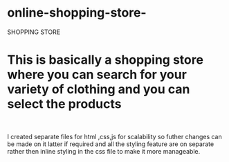 # online-shopping-store-
SHOPPING STORE
<h1>This is basically a shopping store where you can search for  your variety of clothing and  you can select the products </h1><br> <p>I created separate files for html ,css,js for scalability so futher changes can be made on it latter if required and all the styling feature are on separate rather then inline styling in the css file to make it more manageable.</p>

